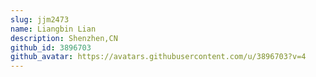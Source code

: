 ```yaml
---
slug: jjm2473
name: Liangbin Lian
description: Shenzhen,CN
github_id: 3896703
github_avatar: https://avatars.githubusercontent.com/u/3896703?v=4
---
```


